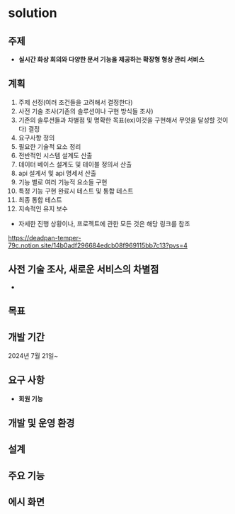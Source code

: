 # solution


## 주제


* **실시간 화상 회의와 다양한 문서 기능을 제공하는 확장형 형상 관리 서비스**


## 계획

1. 주제 선정(여러 조건들을 고려해서 결정한다)
2. 사전 기술 조사(기존의 솔루션이나 구현 방식들 조사)
3. 기존의 솔루션들과 차별점 및 명확한 목표(ex)이것을 구현해서 무엇을 달성할 것이다) 결정
4. 요구사항 정의
5. 필요한 기술적 요소 정리
6. 전반적인 시스템 설계도 산출
7. 데이터 베이스 설계도 및 테이블 정의서 산출
8. api 설계서 및 api 명세서 산출
9. 기능 별로 여러 기능적 요소들 구현
10. 특정 기능 구현 완료시 테스트 및 통합 테스트
11. 최종 통합 테스트
12. 지속적인 유지 보수



* 자세한 진행 상황이나, 프로젝트에 관한 모든 것은 해당 링크를 참조

https://deadpan-temper-79c.notion.site/14b0adf296684edcb08f969115bb7c13?pvs=4


## 사전 기술 조사, 새로운 서비스의 차별점

* 

## 목표



## 개발 기간


2024년 7월 21일~


## 요구 사항

* **회원 기능**



## 개발 및 운영 환경


## 설계


## 주요 기능


## 에시 화면


